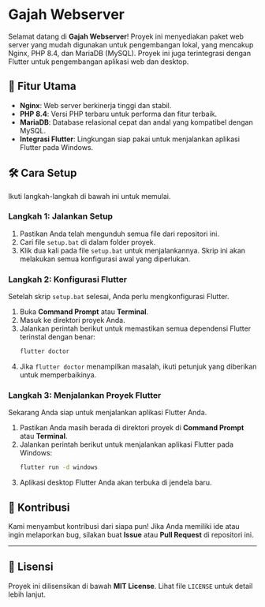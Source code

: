 
# Gajah Webserver

Selamat datang di **Gajah Webserver**\! Proyek ini menyediakan paket web server yang mudah digunakan untuk pengembangan lokal, yang mencakup Nginx, PHP 8.4, dan MariaDB (MySQL). Proyek ini juga terintegrasi dengan Flutter untuk pengembangan aplikasi web dan desktop.

## 🚀 Fitur Utama

  - **Nginx**: Web server berkinerja tinggi dan stabil.
  - **PHP 8.4**: Versi PHP terbaru untuk performa dan fitur terbaik.
  - **MariaDB**: Database relasional cepat dan andal yang kompatibel dengan MySQL.
  - **Integrasi Flutter**: Lingkungan siap pakai untuk menjalankan aplikasi Flutter pada Windows.

## 🛠️ Cara Setup

Ikuti langkah-langkah di bawah ini untuk memulai.

### Langkah 1: Jalankan Setup

1.  Pastikan Anda telah mengunduh semua file dari repositori ini.
2.  Cari file `setup.bat` di dalam folder proyek.
3.  Klik dua kali pada file `setup.bat` untuk menjalankannya. Skrip ini akan melakukan semua konfigurasi awal yang diperlukan.

### Langkah 2: Konfigurasi Flutter

Setelah skrip `setup.bat` selesai, Anda perlu mengkonfigurasi Flutter.

1.  Buka **Command Prompt** atau **Terminal**.
2.  Masuk ke direktori proyek Anda.
3.  Jalankan perintah berikut untuk memastikan semua dependensi Flutter terinstal dengan benar:
    ```bash
    flutter doctor
    ```
4.  Jika `flutter doctor` menampilkan masalah, ikuti petunjuk yang diberikan untuk memperbaikinya.

### Langkah 3: Menjalankan Proyek Flutter

Sekarang Anda siap untuk menjalankan aplikasi Flutter Anda.

1.  Pastikan Anda masih berada di direktori proyek di **Command Prompt** atau **Terminal**.
2.  Jalankan perintah berikut untuk menjalankan aplikasi Flutter pada Windows:
    ```bash
    flutter run -d windows
    ```
3.  Aplikasi desktop Flutter Anda akan terbuka di jendela baru.


## 🤝 Kontribusi

Kami menyambut kontribusi dari siapa pun\! Jika Anda memiliki ide atau ingin melaporkan bug, silakan buat **Issue** atau **Pull Request** di repositori ini.

-----

## 📝 Lisensi

Proyek ini dilisensikan di bawah **MIT License**. Lihat file `LICENSE` untuk detail lebih lanjut.